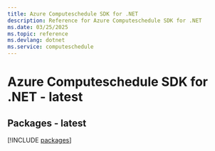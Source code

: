 ```yaml
---
title: Azure Computeschedule SDK for .NET
description: Reference for Azure Computeschedule SDK for .NET
ms.date: 03/25/2025
ms.topic: reference
ms.devlang: dotnet
ms.service: computeschedule
---
```

# Azure Computeschedule SDK for .NET - latest
## Packages - latest
[!INCLUDE [packages](computeschedule-index.md)]